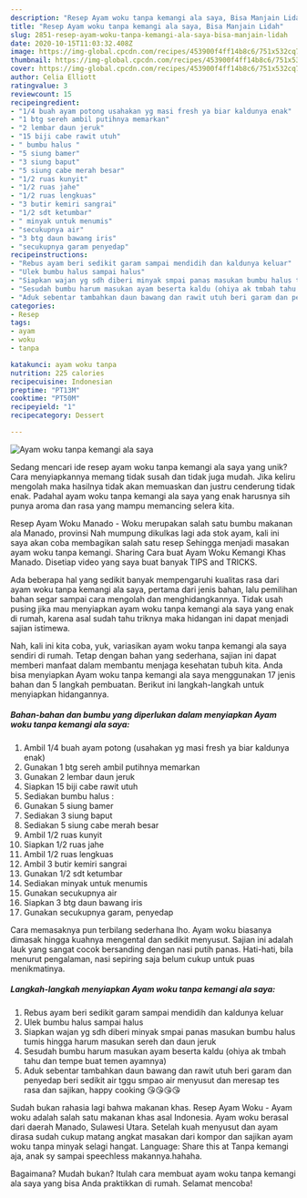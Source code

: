 ```yaml
---
description: "Resep Ayam woku tanpa kemangi ala saya, Bisa Manjain Lidah"
title: "Resep Ayam woku tanpa kemangi ala saya, Bisa Manjain Lidah"
slug: 2851-resep-ayam-woku-tanpa-kemangi-ala-saya-bisa-manjain-lidah
date: 2020-10-15T11:03:32.408Z
image: https://img-global.cpcdn.com/recipes/453900f4ff14b8c6/751x532cq70/ayam-woku-tanpa-kemangi-ala-saya-foto-resep-utama.jpg
thumbnail: https://img-global.cpcdn.com/recipes/453900f4ff14b8c6/751x532cq70/ayam-woku-tanpa-kemangi-ala-saya-foto-resep-utama.jpg
cover: https://img-global.cpcdn.com/recipes/453900f4ff14b8c6/751x532cq70/ayam-woku-tanpa-kemangi-ala-saya-foto-resep-utama.jpg
author: Celia Elliott
ratingvalue: 3
reviewcount: 15
recipeingredient:
- "1/4 buah ayam potong usahakan yg masi fresh ya biar kaldunya enak"
- "1 btg sereh ambil putihnya memarkan"
- "2 lembar daun jeruk"
- "15 biji cabe rawit utuh"
- " bumbu halus "
- "5 siung bamer"
- "3 siung baput"
- "5 siung cabe merah besar"
- "1/2 ruas kunyit"
- "1/2 ruas jahe"
- "1/2 ruas lengkuas"
- "3 butir kemiri sangrai"
- "1/2 sdt ketumbar"
- " minyak untuk menumis"
- "secukupnya air"
- "3 btg daun bawang iris"
- "secukupnya garam penyedap"
recipeinstructions:
- "Rebus ayam beri sedikit garam sampai mendidih dan kaldunya keluar"
- "Ulek bumbu halus sampai halus"
- "Siapkan wajan yg sdh diberi minyak smpai panas masukan bumbu halus tumis hingga harum masukan sereh dan daun jeruk"
- "Sesudah bumbu harum masukan ayam beserta kaldu (ohiya ak tmbah tahu dan tempe buat temen ayamnya)"
- "Aduk sebentar tambahkan daun bawang dan rawit utuh beri garam dan penyedap beri sedikit air tggu smpao air menyusut dan meresap tes rasa dan sajikan, happy cooking 😘😘😘😘"
categories:
- Resep
tags:
- ayam
- woku
- tanpa

katakunci: ayam woku tanpa 
nutrition: 225 calories
recipecuisine: Indonesian
preptime: "PT13M"
cooktime: "PT50M"
recipeyield: "1"
recipecategory: Dessert

---
```



![Ayam woku tanpa kemangi ala saya](https://img-global.cpcdn.com/recipes/453900f4ff14b8c6/751x532cq70/ayam-woku-tanpa-kemangi-ala-saya-foto-resep-utama.jpg)

Sedang mencari ide resep ayam woku tanpa kemangi ala saya yang unik? Cara menyiapkannya memang tidak susah dan tidak juga mudah. Jika keliru mengolah maka hasilnya tidak akan memuaskan dan justru cenderung tidak enak. Padahal ayam woku tanpa kemangi ala saya yang enak harusnya sih punya aroma dan rasa yang mampu memancing selera kita.

Resep Ayam Woku Manado - Woku merupakan salah satu bumbu makanan ala Manado, provinsi Nah mumpung dikulkas lagi ada stok ayam, kali ini saya akan coba membagikan salah satu resep Sehingga menjadi masakan ayam woku tanpa kemangi. Sharing Cara buat Ayam Woku Kemangi Khas Manado. Disetiap video yang saya buat banyak TIPS and TRICKS.

Ada beberapa hal yang sedikit banyak mempengaruhi kualitas rasa dari ayam woku tanpa kemangi ala saya, pertama dari jenis bahan, lalu pemilihan bahan segar sampai cara mengolah dan menghidangkannya. Tidak usah pusing jika mau menyiapkan ayam woku tanpa kemangi ala saya yang enak di rumah, karena asal sudah tahu triknya maka hidangan ini dapat menjadi sajian istimewa.


Nah, kali ini kita coba, yuk, variasikan ayam woku tanpa kemangi ala saya sendiri di rumah. Tetap dengan bahan yang sederhana, sajian ini dapat memberi manfaat dalam membantu menjaga kesehatan tubuh kita. Anda bisa menyiapkan Ayam woku tanpa kemangi ala saya menggunakan 17 jenis bahan dan 5 langkah pembuatan. Berikut ini langkah-langkah untuk menyiapkan hidangannya.

<!--inarticleads1-->

##### Bahan-bahan dan bumbu yang diperlukan dalam menyiapkan Ayam woku tanpa kemangi ala saya:

1. Ambil 1/4 buah ayam potong (usahakan yg masi fresh ya biar kaldunya enak)
1. Gunakan 1 btg sereh ambil putihnya memarkan
1. Gunakan 2 lembar daun jeruk
1. Siapkan 15 biji cabe rawit utuh
1. Sediakan  bumbu halus :
1. Gunakan 5 siung bamer
1. Sediakan 3 siung baput
1. Sediakan 5 siung cabe merah besar
1. Ambil 1/2 ruas kunyit
1. Siapkan 1/2 ruas jahe
1. Ambil 1/2 ruas lengkuas
1. Ambil 3 butir kemiri sangrai
1. Gunakan 1/2 sdt ketumbar
1. Sediakan  minyak untuk menumis
1. Gunakan secukupnya air
1. Siapkan 3 btg daun bawang iris
1. Gunakan secukupnya garam, penyedap


Cara memasaknya pun terbilang sederhana lho. Ayam woku biasanya dimasak hingga kuahnya mengental dan sedikit menyusut. Sajian ini adalah lauk yang sangat cocok bersanding dengan nasi putih panas. Hati-hati, bila menurut pengalaman, nasi sepiring saja belum cukup untuk puas menikmatinya. 

<!--inarticleads2-->

##### Langkah-langkah menyiapkan Ayam woku tanpa kemangi ala saya:

1. Rebus ayam beri sedikit garam sampai mendidih dan kaldunya keluar
1. Ulek bumbu halus sampai halus
1. Siapkan wajan yg sdh diberi minyak smpai panas masukan bumbu halus tumis hingga harum masukan sereh dan daun jeruk
1. Sesudah bumbu harum masukan ayam beserta kaldu (ohiya ak tmbah tahu dan tempe buat temen ayamnya)
1. Aduk sebentar tambahkan daun bawang dan rawit utuh beri garam dan penyedap beri sedikit air tggu smpao air menyusut dan meresap tes rasa dan sajikan, happy cooking 😘😘😘😘


Sudah bukan rahasia lagi bahwa makanan khas. Resep Ayam Woku - Ayam woku adalah salah satu makanan khas asal Indonesia. Ayam woku berasal dari daerah Manado, Sulawesi Utara. Setelah kuah menyusut dan ayam dirasa sudah cukup matang angkat masakan dari kompor dan sajikan ayam woku tanpa minyak selagi hangat. Language: Share this at Tanpa kemangi aja, anak sy sampai speechless makannya.hahaha. 

Bagaimana? Mudah bukan? Itulah cara membuat ayam woku tanpa kemangi ala saya yang bisa Anda praktikkan di rumah. Selamat mencoba!

